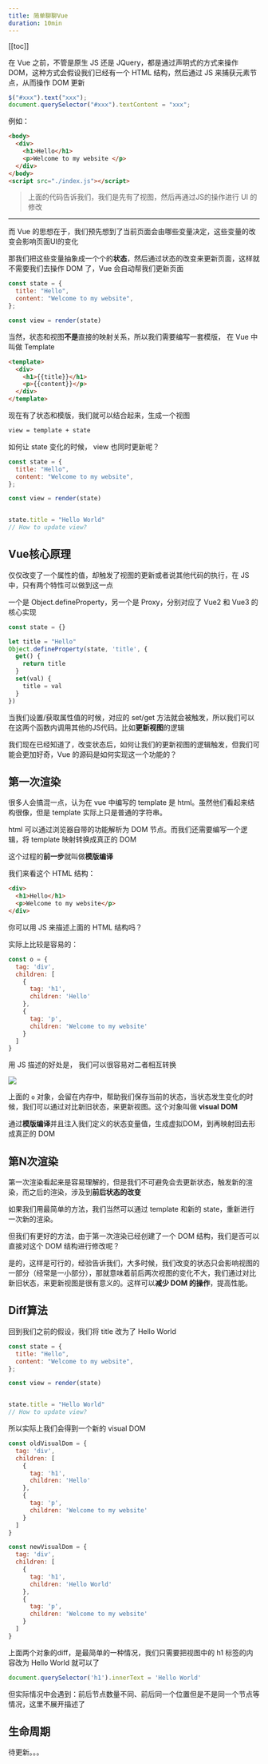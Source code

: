 ```yaml
---
title: 简单聊聊Vue
duration: 10min
---
```


[[toc]]

在 Vue 之前，不管是原生 JS 还是 JQuery，都是通过声明式的方式来操作 DOM，这种方式会假设我们已经有一个 HTML 结构，然后通过 JS 来捕获元素节点，从而操作 DOM 更新

```js
$("#xxx").text("xxx");
document.querySelector("#xxx").textContent = "xxx";
```

例如：

```html
<body>
  <div>
    <h1>Hello</h1>
    <p>Welcome to my website </p>
  </div>
</body>
<script src="./index.js"></script>
```

> 上面的代码告诉我们，我们是先有了视图，然后再通过JS的操作进行 UI 的修改

---


而 Vue 的思想在于，我们预先想到了当前页面会由哪些变量决定，这些变量的改变会影响页面UI的变化

那我们把这些变量抽象成一个个的**状态**，然后通过状态的改变来更新页面，这样就不需要我们去操作 DOM 了，Vue 会自动帮我们更新页面

```js
const state = {
  title: "Hello",
  content: "Welcome to my website",
};

const view = render(state)
```

当然，状态和视图**不是**直接的映射关系，所以我们需要编写一套模版， 在 Vue 中叫做 Template

```html
<template>
  <div>
    <h1>{{title}}</h1>
    <p>{{content}}</p>
  </div>
</template>
```

现在有了状态和模版，我们就可以结合起来，生成一个视图

```sh
view = template + state
```

如何让 state 变化的时候， view 也同时更新呢？

```js
const state = {
  title: "Hello",
  content: "Welcome to my website",
};

const view = render(state)


state.title = "Hello World"
// How to update view?
```

## Vue核心原理

仅仅改变了一个属性的值，却触发了视图的更新或者说其他代码的执行，在 JS 中，只有两个特性可以做到这一点

一个是 Object.defineProperty，另一个是 Proxy，分别对应了 Vue2 和 Vue3 的核心实现

```js
const state = {}

let title = "Hello"
Object.defineProperty(state, 'title', {
  get() {
    return title
  }
  set(val) {
    title = val
  }
})
```
当我们设置/获取属性值的时候，对应的 set/get 方法就会被触发，所以我们可以在这两个函数内调用其他的JS代码。比如**更新视图**的逻辑

我们现在已经知道了，改变状态后，如何让我们的更新视图的逻辑触发，但我们可能会更加好奇，Vue 的源码是如何实现这一个功能的？

## 第一次渲染

很多人会搞混一点，认为在 vue 中编写的 template 是 html。虽然他们看起来结构很像，但是 template 实际上只是普通的字符串。

html 可以通过浏览器自带的功能解析为 DOM 节点。而我们还需要编写一个逻辑，将 template 映射转换成真正的 DOM

这个过程的**前一步**就叫做**模版编译**

我们来看这个 HTML 结构：

```html
<div>
  <h1>Hello</h1>
  <p>Welcome to my website</p>
</div>
```

你可以用 JS 来描述上面的 HTML 结构吗？

实际上比较是容易的：

```js
const o = {
  tag: 'div',
  children: [
    {
      tag: 'h1',
      children: 'Hello'
    },
    {
      tag: 'p',
      children: 'Welcome to my website'
    }
  ]
}
```

用 JS 描述的好处是， 我们可以很容易对二者相互转换

<img src="https://img-blog.csdnimg.cn/cfd127fb5c724d4a954010879b1e1099.png" border rounded-2 p-3/>

上面的 `o` 对象，会留在内存中，帮助我们保存当前的状态，当状态发生变化的时候，我们可以通过对比新旧状态，来更新视图。这个对象叫做 **visual DOM**

通过**模版编译**并且注入我们定义的状态变量值，生成虚拟DOM，到再映射回去形成真正的 DOM

## 第N次渲染

第一次渲染看起来是容易理解的，但是我们不可避免会去更新状态，触发新的渲染，而之后的渲染，涉及到**前后状态的改变**

如果我们用最简单的方法，我们当然可以通过 template 和新的 state，重新进行一次新的渲染。

但我们有更好的方法，由于第一次渲染已经创建了一个 DOM 结构，我们是否可以直接对这个 DOM 结构进行修改呢？

是的，这样是可行的，经验告诉我们，大多时候，我们改变的状态只会影响视图的一部分（经常是一小部分），那就意味着前后两次视图的变化不大，我们通过对比新旧状态，来更新视图是很有意义的。这样可以**减少 DOM 的操作**，提高性能。

## Diff算法

回到我们之前的假设，我们将 title 改为了 Hello World

```js
const state = {
  title: "Hello",
  content: "Welcome to my website",
};

const view = render(state)


state.title = "Hello World"
// How to update view?
```

所以实际上我们会得到一个新的 visual DOM

```js
const oldVisualDom = {
  tag: 'div',
  children: [
    {
      tag: 'h1',
      children: 'Hello'
    },
    {
      tag: 'p',
      children: 'Welcome to my website'
    }
  ]
}

const newVisualDom = {
  tag: 'div',
  children: [
    {
      tag: 'h1',
      children: 'Hello World'
    },
    {
      tag: 'p',
      children: 'Welcome to my website'
    }
  ]
}
```

上面两个对象的diff，是最简单的一种情况，我们只需要把视图中的 h1 标签的内容改为 Hello World 就可以了

```js
document.querySelector('h1').innerText = 'Hello World'
```

但实际情况中会遇到：前后节点数量不同、前后同一个位置但是不是同一个节点等情况，这里不展开描述了

## 生命周期

待更新。。。